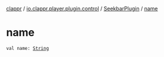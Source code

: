 [clappr](../../index.md) / [io.clappr.player.plugin.control](../index.md) / [SeekbarPlugin](index.md) / [name](./name.md)

# name

`val name: `[`String`](https://kotlinlang.org/api/latest/jvm/stdlib/kotlin/-string/index.html)